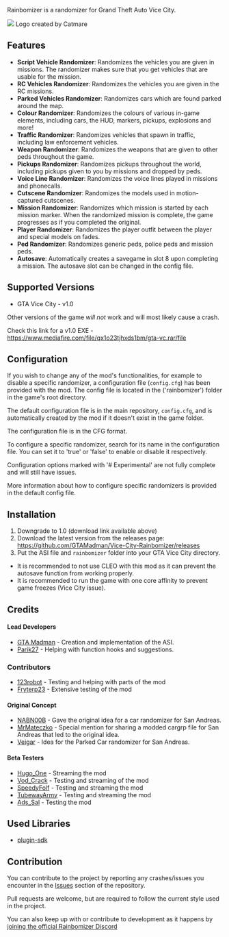 Rainbomizer is a randomizer for Grand Theft Auto Vice City.

<img src="https://i.ibb.co/Nyp4SHJ/Rainbomizer.webp">
Logo created by Catmare

## Features

- **Script Vehicle Randomizer**: Randomizes the vehicles you are given in missions. The randomizer makes sure that you get vehicles that are usable for the mission.
- **RC Vehicles Randomizer**: Randomizes the vehicles you are given in the RC missions.
- **Parked Vehicles Randomizer**: Randomizes cars which are found parked around the map.
- **Colour Randomizer**: Randomizes the colours of various in-game elements, including cars, the HUD, markers, pickups, explosions and more!
- **Traffic Randomizer**: Randomizes vehicles that spawn in traffic, including law enforcement vehicles.
- **Weapon Randomizer**: Randomizes the weapons that are given to other peds throughout the game.
- **Pickups Randomizer**: Randomizes pickups throughout the world, including pickups given to you by missions and dropped by peds.
- **Voice Line Randomizer**: Randomizes the voice lines played in missions and phonecalls.
- **Cutscene Randomizer**: Randomizes the models used in motion-captured cutscenes.
- **Mission Randomizer**: Randomizes which mission is started by each mission marker. When the randomized mission is complete, the game progresses as if you completed the original.
- **Player Randomizer**: Randomizes the player outfit between the player and special models on fades.
- **Ped Randomizer**: Randomizes generic peds, police peds and mission peds.
- **Autosave**: Automatically creates a savegame in slot 8 upon completing a mission. The autosave slot can be changed in the config file.

## Supported Versions

* GTA Vice City - v1.0

Other versions of the game *will not* work and will most likely cause a crash.

Check this link for a v1.0 EXE - https://www.mediafire.com/file/qx1o23tjhxds1bm/gta-vc.rar/file

## Configuration

If you wish to change any of the mod's functionalities, for example to disable a specific randomizer, a configuration file (`config.cfg`) has been provided with the mod. The config file is located in the ('rainbomizer') folder in the game's root directory.

The default configuration file is in the main repository, `config.cfg`, and is automatically created by the mod if it doesn't exist in the game folder.

The configuration file is in the CFG format.

To configure a specific randomizer, search for its name in the configuration file. You can set it to 'true' or 'false' to enable or disable it respectively.

Configuration options marked with '# Experimental' are not fully complete and will still have issues.

More information about how to configure specific randomizers is provided in the default config file.

## Installation

1) Downgrade to 1.0 (download link available above)
2) Download the latest version from the releases page: https://github.com/GTAMadman/Vice-City-Rainbomizer/releases
3) Put the ASI file and `rainbomizer` folder into your GTA Vice City directory.

- It is recommended to not use CLEO with this mod as it can prevent the autosave function from working properly.
- It is recommended to run the game with one core affinity to prevent game freezes (Vice City issue).

## Credits

#### Lead Developers

- [GTA Madman](https://github.com/gta_madman) - Creation and implementation of the ASI.
- [Parik27](https://github.com/parik27) - Helping with function hooks and suggestions.

### Contributors
- [123robot](https://www.twitch.tv/123robot) - Testing and helping with parts of the mod
- [Fryterp23](https://www.twitch.tv/fryterp23) - Extensive testing of the mod

#### Original Concept

- [NABN00B](https://www.twitch.tv/nabn00b) - Gave the original idea for a car randomizer for San Andreas.
- [MrMateczko](https://www.twitch.tv/mrmateczko_) - Special mention for sharing a modded cargrp file for San Andreas that led to the original idea.
- [Veigar](https://gtaforums.com/profile/685882-veigar) - Idea for the Parked Car randomizer for San Andreas.

#### Beta Testers

- [Hugo_One](https://www.twitch.tv/hugo_one) - Streaming the mod
- [Vod_Crack](https://www.twitch.tv/vod_crack) - Testing and streaming of the mod
- [SpeedyFolf](https://www.twitch.tv/speedyfolf) - Testing and streaming the mod
- [TubewayArmy](https://www.speedrun.com/user/TubewayArmy) - Testing and streaming the mod
- [Ads_Sal](https://www.twitch.tv/ads_sal) - Testing the mod

## Used Libraries

- [plugin-sdk](https://github.com/DK22Pac/plugin-sdk)

## Contribution

You can contribute to the project by reporting any crashes/issues you encounter in the [Issues](https://github.com/GTAMadman/Vice-City-Rainbomizer/issues) section of the repository.

Pull requests are welcome, but are required to follow the current style used in the project.

You can also keep up with or contribute to development as it happens by [joining the official Rainbomizer Discord](https://discord.gg/BYVBQw7)
